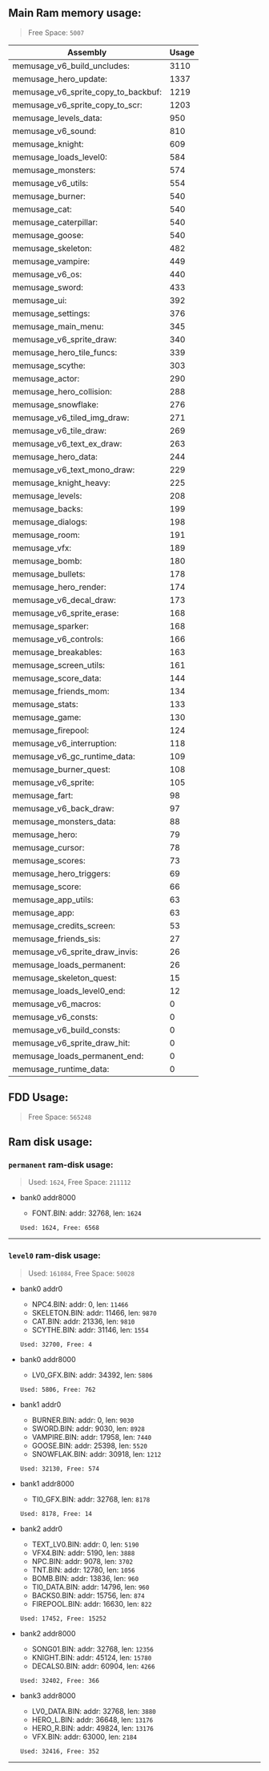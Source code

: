 ## Main Ram memory usage:
> Free Space: `5007`

|Assembly| Usage|
|-|-|
|memusage_v6_build_uncludes:|3110|
|memusage_hero_update:|1337|
|memusage_v6_sprite_copy_to_backbuf:|1219|
|memusage_v6_sprite_copy_to_scr:|1203|
|memusage_levels_data:|950|
|memusage_v6_sound:|810|
|memusage_knight:|609|
|memusage_loads_level0:|584|
|memusage_monsters:|574|
|memusage_v6_utils:|554|
|memusage_burner:|540|
|memusage_cat:|540|
|memusage_caterpillar:|540|
|memusage_goose:|540|
|memusage_skeleton:|482|
|memusage_vampire:|449|
|memusage_v6_os:|440|
|memusage_sword:|433|
|memusage_ui:|392|
|memusage_settings:|376|
|memusage_main_menu:|345|
|memusage_v6_sprite_draw:|340|
|memusage_hero_tile_funcs:|339|
|memusage_scythe:|303|
|memusage_actor:|290|
|memusage_hero_collision:|288|
|memusage_snowflake:|276|
|memusage_v6_tiled_img_draw:|271|
|memusage_v6_tile_draw:|269|
|memusage_v6_text_ex_draw:|263|
|memusage_hero_data:|244|
|memusage_v6_text_mono_draw:|229|
|memusage_knight_heavy:|225|
|memusage_levels:|208|
|memusage_backs:|199|
|memusage_dialogs:|198|
|memusage_room:|191|
|memusage_vfx:|189|
|memusage_bomb:|180|
|memusage_bullets:|178|
|memusage_hero_render:|174|
|memusage_v6_decal_draw:|173|
|memusage_v6_sprite_erase:|168|
|memusage_sparker:|168|
|memusage_v6_controls:|166|
|memusage_breakables:|163|
|memusage_screen_utils:|161|
|memusage_score_data:|144|
|memusage_friends_mom:|134|
|memusage_stats:|133|
|memusage_game:|130|
|memusage_firepool:|124|
|memusage_v6_interruption:|118|
|memusage_v6_gc_runtime_data:|109|
|memusage_burner_quest:|108|
|memusage_v6_sprite:|105|
|memusage_fart:|98|
|memusage_v6_back_draw:|97|
|memusage_monsters_data:|88|
|memusage_hero:|79|
|memusage_cursor:|78|
|memusage_scores:|73|
|memusage_hero_triggers:|69|
|memusage_score:|66|
|memusage_app_utils:|63|
|memusage_app:|63|
|memusage_credits_screen:|53|
|memusage_friends_sis:|27|
|memusage_v6_sprite_draw_invis:|26|
|memusage_loads_permanent:|26|
|memusage_skeleton_quest:|15|
|memusage_loads_level0_end:|12|
|memusage_v6_macros:|0|
|memusage_v6_consts:|0|
|memusage_v6_build_consts:|0|
|memusage_v6_sprite_draw_hit:|0|
|memusage_loads_permanent_end:|0|
|memusage_runtime_data:|0|

## FDD Usage:
> Free Space: `565248`

## Ram disk usage:
### `permanent` ram-disk usage:

> Used: `1624`, Free Space: `211112`

- bank0 addr8000
	* FONT.BIN: addr: 32768, len: `1624`

  `Used: 1624, Free: 6568`


---
### `level0` ram-disk usage:

> Used: `161084`, Free Space: `50028`

- bank0 addr0
	* NPC4.BIN: addr: 0, len: `11466`
	* SKELETON.BIN: addr: 11466, len: `9870`
	* CAT.BIN: addr: 21336, len: `9810`
	* SCYTHE.BIN: addr: 31146, len: `1554`

  `Used: 32700, Free: 4`

- bank0 addr8000
	* LV0_GFX.BIN: addr: 34392, len: `5806`

  `Used: 5806, Free: 762`

- bank1 addr0
	* BURNER.BIN: addr: 0, len: `9030`
	* SWORD.BIN: addr: 9030, len: `8928`
	* VAMPIRE.BIN: addr: 17958, len: `7440`
	* GOOSE.BIN: addr: 25398, len: `5520`
	* SNOWFLAK.BIN: addr: 30918, len: `1212`

  `Used: 32130, Free: 574`

- bank1 addr8000
	* TI0_GFX.BIN: addr: 32768, len: `8178`

  `Used: 8178, Free: 14`

- bank2 addr0
	* TEXT_LV0.BIN: addr: 0, len: `5190`
	* VFX4.BIN: addr: 5190, len: `3888`
	* NPC.BIN: addr: 9078, len: `3702`
	* TNT.BIN: addr: 12780, len: `1056`
	* BOMB.BIN: addr: 13836, len: `960`
	* TI0_DATA.BIN: addr: 14796, len: `960`
	* BACKS0.BIN: addr: 15756, len: `874`
	* FIREPOOL.BIN: addr: 16630, len: `822`

  `Used: 17452, Free: 15252`

- bank2 addr8000
	* SONG01.BIN: addr: 32768, len: `12356`
	* KNIGHT.BIN: addr: 45124, len: `15780`
	* DECALS0.BIN: addr: 60904, len: `4266`

  `Used: 32402, Free: 366`

- bank3 addr8000
	* LV0_DATA.BIN: addr: 32768, len: `3880`
	* HERO_L.BIN: addr: 36648, len: `13176`
	* HERO_R.BIN: addr: 49824, len: `13176`
	* VFX.BIN: addr: 63000, len: `2184`

  `Used: 32416, Free: 352`


---

